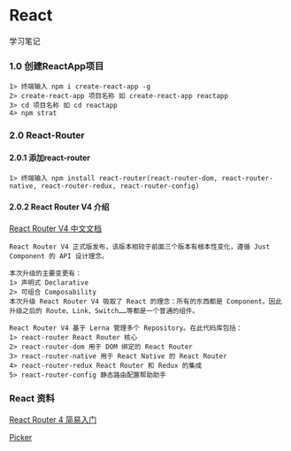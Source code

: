# React
学习笔记
### 1.0 创建ReactApp项目
    1> 终端输入 npm i create-react-app -g
    2> create-react-app 项目名称 如 create-react-app reactapp
    3> cd 项目名称 如 cd reactapp
    4> npm strat

### 2.0 React-Router
#### 2.0.1 添加react-router
    1> 终端输入 npm install react-router(react-router-dom, react-router-native, react-router-redux, react-router-config)
#### 2.0.2 React Router V4 介绍
<a href="http://reacttraining.cn/" target="_blank">React Router V4 中文文档</a>

    React Router V4 正式版发布，该版本相较于前面三个版本有根本性变化，遵循 Just Component 的 API 设计理念。

    本次升级的主要变更有：
    1> 声明式 Declarative
    2> 可组合 Composability
    本次升级 React Router V4 吸取了 React 的理念：所有的东西都是 Component。因此 升级之后的 Route、Link、Switch……等都是一个普通的组件。

    React Router V4 基于 Lerna 管理多个 Repository。在此代码库包括：
    1> react-router React Router 核心
    2> react-router-dom 用于 DOM 绑定的 React Router
    3> react-router-native 用于 React Native 的 React Router
    4> react-router-redux React Router 和 Redux 的集成
    5> react-router-config 静态路由配置帮助助手

### React 资料
<p>
    <a href="https://segmentfault.com/a/1190000010174260">
        React Router 4 简易入门
    </a>
</p>
<p>
    <a href="https://github.com/zhoushengmufc/iosselect">
        Picker
    </a>
</p>
